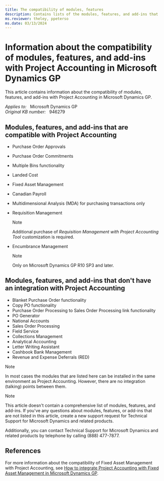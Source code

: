 ```yaml
---
title: The compatibility of modules, features
description: Contains lists of the modules, features, and add-ins that are compatible or incompatible with Project Accounting.
ms.reviewer: theley, ppeterso
ms.date: 03/13/2024
---
```

# Information about the compatibility of modules, features, and add-ins with Project Accounting in Microsoft Dynamics GP

This article contains information about the compatibility of modules, features, and add-ins with Project Accounting in Microsoft Dynamics GP.

_Applies to:_ &nbsp; Microsoft Dynamics GP  
_Original KB number:_ &nbsp; 946279

## Modules, features, and add-ins that are compatible with Project Accounting

- Purchase Order Approvals
- Purchase Order Commitments
- Multiple Bins functionality
- Landed Cost
- Fixed Asset Management
- Canadian Payroll
- Multidimensional Analysis (MDA) for purchasing transactions only
- Requisition Management

    > [!NOTE]
    > Additional purchase of *Requisition Management with Project Accounting Tool* customization is required.
- Encumbrance Management
    > [!NOTE]
    > Only on Microsoft Dynamics GP R10 SP3 and later.

## Modules, features, and add-ins that don't have an integration with Project Accounting

- Blanket Purchase Order functionality
- Copy PO functionality
- Purchase Order Processing to Sales Order Processing link functionality
- PO Generator
- National Accounts
- Sales Order Processing
- Field Service
- Collections Management
- Analytical Accounting
- Letter Writing Assistant
- Cashbook Bank Management
- Revenue and Expense Deferrals (RED)

> [!NOTE]
> In most cases the modules that are listed here can be installed in the same environment as Project Accounting. However, there are no integration (talking) points between them.

> [!NOTE]
> This article doesn't contain a comprehensive list of modules, features, and add-ins. If you've any questions about modules, features, or add-ins that are not listed in this article, create a new support request for Technical Support for Microsoft Dynamics and related products.

Additionally, you can contact Technical Support for Microsoft Dynamics and related products by telephone by calling (888) 477-7877.

## References

For more information about the compatibility of Fixed Asset Management with Project Accounting, see [How to integrate Project Accounting with Fixed Asset Management in Microsoft Dynamics GP](https://support.microsoft.com/help/936276).
